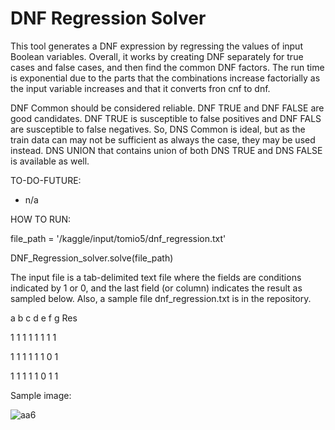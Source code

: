 # DNF Regression Solver

This tool generates a DNF expression by regressing the values of input Boolean variables.  Overall, it works by creating DNF separately for true cases and false cases, and then find the common DNF factors.  The run time is exponential due to the parts that the combinations increase factorially as the input variable increases and that it converts fron cnf to dnf.

DNF Common should be considered reliable.  DNF TRUE and DNF FALSE are good candidates.  DNF TRUE is susceptible to false positives and DNF FALS are susceptible to false negatives.  So, DNS Common is ideal, but as the train data can may not be sufficient as always the case, they may be used instead.  DNS UNION that contains union of both DNS TRUE and DNS FALSE is available as well.

TO-DO-FUTURE:
- n/a

HOW TO RUN:

file_path = '/kaggle/input/tomio5/dnf_regression.txt'

DNF_Regression_solver.solve(file_path)

The input file is a tab-delimited text file where the fields are conditions indicated by 1 or 0, and the last field (or column) indicates the result as sampled below.  Also, a sample file dnf_regression.txt is in the repository.

a	b	c	d	e	f	g	Res

1	1	1	1	1	1	1	1

1	1	1	1	1	1	0	1

1	1	1	1	1	0	1	1

Sample image:

![aa6](https://github.com/tomkob9999/dnf_regression_resolver/assets/96751911/3bc22090-5ed2-46b0-b5bb-a1998b539286)
